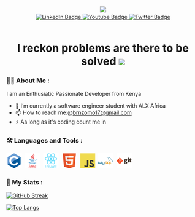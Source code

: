 <div id="header" align="center">
  <img src="https://media.giphy.com/media/RbDKaczqWovIugyJmW/giphy.gif" width="100"/>
</div>

<div id="badges" align="center">
  <a href="https://www.linkedin.com/in/brian-nzomo-b1992a250">
    <img src="https://img.shields.io/badge/LinkedIn-blue?style=for-the-badge&logo=linkedin&logoColor=white" alt="LinkedIn Badge"/>
  </a>
  <a href="your-youtube-URL">
    <img src="https://img.shields.io/badge/YouTube-red?style=for-the-badge&logo=youtube&logoColor=white" alt="Youtube Badge"/>
  </a>
  <a href="https://twitter.com/nzomo__">
    <img src="https://img.shields.io/badge/Twitter-blue?style=for-the-badge&logo=twitter&logoColor=white" alt="Twitter Badge"/>
  </a>
</div>

<div id="badges" align="center">
  <img src="https://komarev.com/ghpvc/?username=nzomobrian&style=flat-square&color=blue" alt=""/>
</div>

<h1 id="badges" align="center">
  I reckon problems are there to be solved
  <img src="https://media.giphy.com/media/uZlxaF59yuAiOmCdz9/giphy.gif" width="80px"/>
</h1>

### :man_technologist: About Me :

I am an Enthusiatic Passionate Developer from Kenya

- 🔭 I’m currently a software engineer student with ALX Africa
- 📫 How to reach me:@brnzomo17@gmail.com
- ⚡ As long as it's coding count me in

### :hammer_and_wrench: Languages and Tools :
<div>
  <img src="https://github.com/devicons/devicon/blob/master/icons/c/c-original.svg" title="c" alt="c" width="40" height="40"/>&nbsp;
  <img src="https://github.com/devicons/devicon/blob/master/icons/java/java-original-wordmark.svg" title="Java" alt="Java" width="40" height="40"/>&nbsp;
  <img src="https://github.com/devicons/devicon/blob/master/icons/react/react-original-wordmark.svg" title="React" alt="React" width="40" height="40"/>&nbsp;
  <img src="https://github.com/devicons/devicon/blob/master/icons/html5/html5-original.svg" title="HTML5" alt="HTML" width="40" height="40"/>&nbsp;
  <img src="https://github.com/devicons/devicon/blob/master/icons/javascript/javascript-original.svg" title="JavaScript" alt="JavaScript" width="40" height="40"/>&nbsp;
  <img src="https://github.com/devicons/devicon/blob/master/icons/mysql/mysql-original-wordmark.svg" title="MySQL"  alt="MySQL" width="40" height="40"/>&nbsp;
  <img src="https://github.com/devicons/devicon/blob/master/icons/git/git-original-wordmark.svg" title="Git" **alt="Git" width="40" height="40"/>
  
  ### :briefcase: My Stats :
  
  [![GitHub Streak](http://github-readme-streak-stats.herokuapp.com?user=nzomobrian&theme=chartreuse-dark&border_radius=4.8&date_format=j%20M%5B%20Y%5D)](https://git.io/streak-stats) 
  
  [![Top Langs](https://github-readme-stats.vercel.app/api/top-langs/?username=nzomobrian&layout=compact&theme=vision-friendly-dark)](https://github.com/anuraghazra/github-readme-stats)
  <!--
<div id="header" align="center">
  <img src="https://media.giphy.com/media/1sgetPM00wWqJpVUTl/giphy.gif" width="200" height="200"/>
</div>
-->
 

<!--
**nzomobrian/nzomobrian** is a ✨ _special_ ✨ repository because its `README.md` (this file) appears on your GitHub profile.
-->

